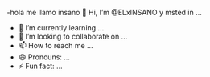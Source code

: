 -hola me llamo insano 👋 Hi, I’m @ELxINSANO
y msted in ...
- 🌱 I’m currently learning ...
- 💞️ I’m looking to collaborate on ...
- 📫 How to reach me ...
- 😄 Pronouns: ...
- ⚡ Fun fact: ...

<!---
ELxINSANO/ELxINSANO is a ✨ special ✨ repository because its `README.md` (this file) appears on your GitHub profile.
You can click the Preview link to take a look at your changes.
--->
